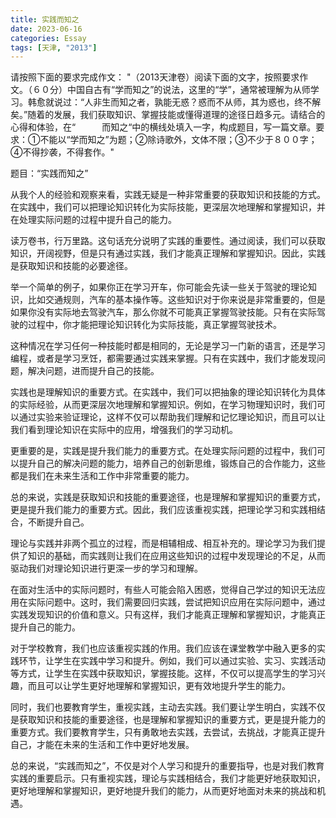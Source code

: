 ```yaml
---
title: 实践而知之
date: 2023-06-16
categories: Essay
tags: [天津, "2013"]
---
```




请按照下面的要求完成作文：
"（2013天津卷）阅读下面的文字，按照要求作文。（６０分）中国自古有“学而知之”的说法，这里的“学”，通常被理解为从师学习。韩愈就说过：“人非生而知之者，孰能无惑？惑而不从师，其为惑也，终不解矣。”随着的发展，我们获取知识、掌握技能或懂得道理的途径日趋多元。请结合的心得和体验，在“　　　而知之“中的横线处填入一字，构成题目，写一篇文章。要求：①不能以“学而知之”为题；②除诗歌外，文体不限；③不少于８００字；④不得抄袭，不得套作。"

题目：“实践而知之”

从我个人的经验和观察来看，实践无疑是一种非常重要的获取知识和技能的方式。在实践中，我们可以把理论知识转化为实际技能，更深层次地理解和掌握知识，并在处理实际问题的过程中提升自己的能力。

读万卷书，行万里路。这句话充分说明了实践的重要性。通过阅读，我们可以获取知识，开阔视野，但是只有通过实践，我们才能真正理解和掌握知识。因此，实践是获取知识和技能的必要途径。

举一个简单的例子，如果你正在学习开车，你可能会先读一些关于驾驶的理论知识，比如交通规则，汽车的基本操作等。这些知识对于你来说是非常重要的，但是如果你没有实际地去驾驶汽车，那么你就不可能真正掌握驾驶技能。只有在实际驾驶的过程中，你才能把理论知识转化为实际技能，真正掌握驾驶技术。

这种情况在学习任何一种技能时都是相同的，无论是学习一门新的语言，还是学习编程，或者是学习烹饪，都需要通过实践来掌握。只有在实践中，我们才能发现问题，解决问题，进而提升自己的技能。

实践也是理解知识的重要方式。在实践中，我们可以把抽象的理论知识转化为具体的实际经验，从而更深层次地理解和掌握知识。例如，在学习物理知识时，我们可以通过实验来验证理论，这样不仅可以帮助我们理解和记忆理论知识，而且可以让我们看到理论知识在实际中的应用，增强我们的学习动机。

更重要的是，实践是提升我们能力的重要方式。在处理实际问题的过程中，我们可以提升自己的解决问题的能力，培养自己的创新思维，锻炼自己的合作能力，这些都是我们在未来生活和工作中非常重要的能力。

总的来说，实践是获取知识和技能的重要途径，也是理解和掌握知识的重要方式，更是提升我们能力的重要方式。因此，我们应该重视实践，把理论学习和实践相结合，不断提升自己。

理论与实践并非两个孤立的过程，而是相辅相成、相互补充的。理论学习为我们提供了知识的基础，而实践则让我们在应用这些知识的过程中发现理论的不足，从而驱动我们对理论知识进行更深一步的学习和理解。

在面对生活中的实际问题时，有些人可能会陷入困惑，觉得自己学过的知识无法应用在实际问题中。这时，我们需要回归实践，尝试把知识应用在实际问题中，通过实践发现知识的价值和意义。只有这样，我们才能真正理解和掌握知识，才能真正提升自己的能力。

对于学校教育，我们也应该重视实践的作用。我们应该在课堂教学中融入更多的实践环节，让学生在实践中学习和提升。例如，我们可以通过实验、实习、实践活动等方式，让学生在实践中获取知识，掌握技能。这样，不仅可以提高学生的学习兴趣，而且可以让学生更好地理解和掌握知识，更有效地提升学生的能力。

同时，我们也要教育学生，重视实践，主动去实践。我们要让学生明白，实践不仅是获取知识和技能的重要途径，也是理解和掌握知识的重要方式，更是提升能力的重要方式。我们要教育学生，只有勇敢地去实践，去尝试，去挑战，才能真正提升自己，才能在未来的生活和工作中更好地发展。

总的来说，“实践而知之”，不仅是对个人学习和提升的重要指导，也是对我们教育实践的重要启示。只有重视实践，理论与实践相结合，我们才能更好地获取知识，更好地理解和掌握知识，更好地提升我们的能力，从而更好地面对未来的挑战和机遇。
